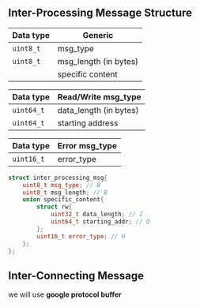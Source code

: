 ## Inter-Processing Message Structure

| Data type | Generic               |
| --------- | --------------------- |
| `uint8_t` | msg_type              |
| `uint8_t` | msg_length (in bytes) |
|           | specific content      |

| Data type    | Read/Write msg_type    |
| ------------ | ---------------------- |
| ``uint64_t`` | data_length (in bytes) |
| ``uint64_t`` | starting address       |

| Data type  | Error msg_type |
| ---------- | -------------- |
| `uint16_t` | error_type     |

```c++
struct inter_processing_msg{
    uint8_t msg_type; // B
    uint8_t msg_length; // B
    union specific_content{
        struct rw{
            uint32_t data_length; // I
            uint64_t starting_addr; // Q
        };
        uint16_t error_type; // H
    };
};
```



## Inter-Connecting Message

we will use **google protocol buffer**
